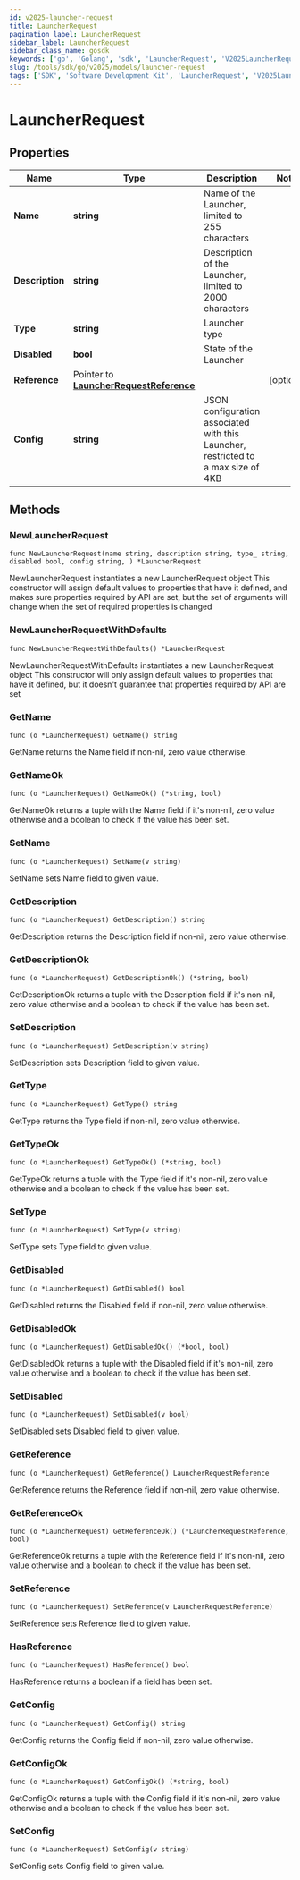 ```yaml
---
id: v2025-launcher-request
title: LauncherRequest
pagination_label: LauncherRequest
sidebar_label: LauncherRequest
sidebar_class_name: gosdk
keywords: ['go', 'Golang', 'sdk', 'LauncherRequest', 'V2025LauncherRequest'] 
slug: /tools/sdk/go/v2025/models/launcher-request
tags: ['SDK', 'Software Development Kit', 'LauncherRequest', 'V2025LauncherRequest']
---
```


# LauncherRequest

## Properties

Name | Type | Description | Notes
------------ | ------------- | ------------- | -------------
**Name** | **string** | Name of the Launcher, limited to 255 characters | 
**Description** | **string** | Description of the Launcher, limited to 2000 characters | 
**Type** | **string** | Launcher type | 
**Disabled** | **bool** | State of the Launcher | 
**Reference** | Pointer to [**LauncherRequestReference**](launcher-request-reference) |  | [optional] 
**Config** | **string** | JSON configuration associated with this Launcher, restricted to a max size of 4KB  | 

## Methods

### NewLauncherRequest

`func NewLauncherRequest(name string, description string, type_ string, disabled bool, config string, ) *LauncherRequest`

NewLauncherRequest instantiates a new LauncherRequest object
This constructor will assign default values to properties that have it defined,
and makes sure properties required by API are set, but the set of arguments
will change when the set of required properties is changed

### NewLauncherRequestWithDefaults

`func NewLauncherRequestWithDefaults() *LauncherRequest`

NewLauncherRequestWithDefaults instantiates a new LauncherRequest object
This constructor will only assign default values to properties that have it defined,
but it doesn't guarantee that properties required by API are set

### GetName

`func (o *LauncherRequest) GetName() string`

GetName returns the Name field if non-nil, zero value otherwise.

### GetNameOk

`func (o *LauncherRequest) GetNameOk() (*string, bool)`

GetNameOk returns a tuple with the Name field if it's non-nil, zero value otherwise
and a boolean to check if the value has been set.

### SetName

`func (o *LauncherRequest) SetName(v string)`

SetName sets Name field to given value.


### GetDescription

`func (o *LauncherRequest) GetDescription() string`

GetDescription returns the Description field if non-nil, zero value otherwise.

### GetDescriptionOk

`func (o *LauncherRequest) GetDescriptionOk() (*string, bool)`

GetDescriptionOk returns a tuple with the Description field if it's non-nil, zero value otherwise
and a boolean to check if the value has been set.

### SetDescription

`func (o *LauncherRequest) SetDescription(v string)`

SetDescription sets Description field to given value.


### GetType

`func (o *LauncherRequest) GetType() string`

GetType returns the Type field if non-nil, zero value otherwise.

### GetTypeOk

`func (o *LauncherRequest) GetTypeOk() (*string, bool)`

GetTypeOk returns a tuple with the Type field if it's non-nil, zero value otherwise
and a boolean to check if the value has been set.

### SetType

`func (o *LauncherRequest) SetType(v string)`

SetType sets Type field to given value.


### GetDisabled

`func (o *LauncherRequest) GetDisabled() bool`

GetDisabled returns the Disabled field if non-nil, zero value otherwise.

### GetDisabledOk

`func (o *LauncherRequest) GetDisabledOk() (*bool, bool)`

GetDisabledOk returns a tuple with the Disabled field if it's non-nil, zero value otherwise
and a boolean to check if the value has been set.

### SetDisabled

`func (o *LauncherRequest) SetDisabled(v bool)`

SetDisabled sets Disabled field to given value.


### GetReference

`func (o *LauncherRequest) GetReference() LauncherRequestReference`

GetReference returns the Reference field if non-nil, zero value otherwise.

### GetReferenceOk

`func (o *LauncherRequest) GetReferenceOk() (*LauncherRequestReference, bool)`

GetReferenceOk returns a tuple with the Reference field if it's non-nil, zero value otherwise
and a boolean to check if the value has been set.

### SetReference

`func (o *LauncherRequest) SetReference(v LauncherRequestReference)`

SetReference sets Reference field to given value.

### HasReference

`func (o *LauncherRequest) HasReference() bool`

HasReference returns a boolean if a field has been set.

### GetConfig

`func (o *LauncherRequest) GetConfig() string`

GetConfig returns the Config field if non-nil, zero value otherwise.

### GetConfigOk

`func (o *LauncherRequest) GetConfigOk() (*string, bool)`

GetConfigOk returns a tuple with the Config field if it's non-nil, zero value otherwise
and a boolean to check if the value has been set.

### SetConfig

`func (o *LauncherRequest) SetConfig(v string)`

SetConfig sets Config field to given value.



